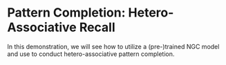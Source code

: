 # Pattern Completion: Hetero-Associative Recall

 In this demonstration, we will see how to utilize a (pre-)trained NGC model
 and use to conduct hetero-associative pattern completion.
